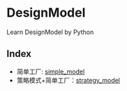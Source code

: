 # DesignModel
Learn DesignModel by Python
## Index
* 简单工厂: [simple_model](https://github.com/zzqFun/DesignModel/tree/master/simple_factory_model)
* 策略模式+简单工厂：[strategy_model](https://github.com/zzqFun/DesignModel/tree/master/strategy_model)
